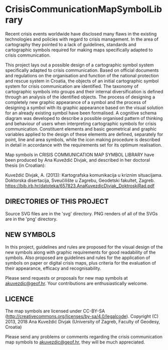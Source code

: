 # CrisisCommunicationMapSymbolLibrary

Recent crisis events worldwide have disclosed many flaws in the existing technologies and policies with regard to crisis management. 
In the area of cartography they pointed to a lack of guidelines, standards and cartographic symbols required for making maps specifically
adapted to crisis communication.

This project lays out a possible design of a cartographic symbol system specifically adapted to crisis communication. 
Based on official documents and regulations on the organisation and function of the national protection and rescue system in Croatia, 
the objects of an initial cartographic symbol system for crisis communication are identified. 
The taxonomy of cartographic symbols into groups and their internal diversification is defined through an analysis of the identified objects. 
The process of designing a completely new graphic appearance of a symbol and the process of designing a symbol with its graphic appearance 
based on the visual solution for an already existing symbol have been formalised. A cognitive schema diagram was developed to describe a 
possible organised pattern of thinking and behaviour of users when interpreting cartographic symbols for crisis communication. 
Constituent elements and basic geometrical and graphic variables applied to the design of these elements are defined, separately for point, 
line and area symbols, while the icon making procedure is described in detail in accordance with the requirements set for its optimum realisation. 

Map symbols in CRISIS COMMUNICATION MAP SYMBOL LIBRARY have been produced by Ana Kuveždić Divjak, and described in her doctoral thesis (in Croatian):

Kuveždić Divjak, A. (2013): Kartografska komunikacija u kriznim situacijama. Doktorska disertacija, Sveučilište u Zagrebu, Geodetski fakultet, Zagreb.
https://bib.irb.hr/datoteka/657823.AnaKuvezdicDivjak_DoktroskiRad.pdf


DIRECTORIES OF THIS PROJECT
----------------------------------------------------------------------------------
Source SVG files are in the 'svg' directory.
PNG renders of all of the SVGs are in the 'png' directory. 


NEW SYMBOLS
----------------------------------------------------------------------------------
In this project, guidelines and rules are proposed for the visual design of the new symbols along with graphic requirements for good readability of the symbols. 
Also proposed are guidelines and rules for the application of symbols on paper or digital crisis maps, plus criteria for the evaluation of their appearance, efficacy and recognisability. 

Please send requests or proposals for new map symbols at akuvezdic@geof.hr.
Your contributions are enthusiastically welcome.


LICENCE
----------------------------------------------------------------------------------
The map symbols are licensed under CC-BY-SA (http://creativecommons.org/licenses/by-sa/4.0/legalcode).
Copyright (C) 2013, 2018 Ana Kuveždić Divjak (University of Zagreb, Faculty of Geodesy, Croatia)

Please send any problems or comments regarding the crisis communication map symbols to akuvezdic@geof.hr, they will be much appreciated.

